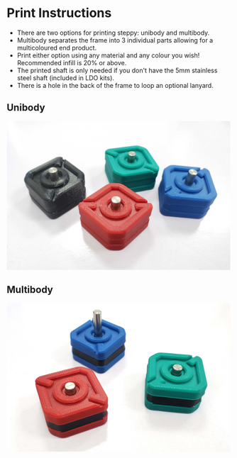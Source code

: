 # Print Instructions
* There are two options for printing steppy: unibody and multibody. 
* Multibody separates the frame into 3 individual parts allowing for a multicoloured end product. 
* Print either option using any material and any colour you wish! Recommended infill is 20% or above.
* The printed shaft is only needed if you don't have the 5mm stainless steel shaft (included in LDO kits).
* There is a hole in the back of the frame to loop an optional lanyard.

## Unibody
![Unibody](https://github.com/LDOMotors/steppy/blob/master/Images/SteppyUnibody.jpg)

## Multibody
![Multibody](https://github.com/LDOMotors/steppy/blob/master/Images/SteppyMultibody.jpg)
